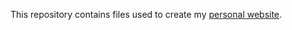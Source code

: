 This repository contains files used to create my <a href="https://fjadbeth.github.io/">personal website</a>.
